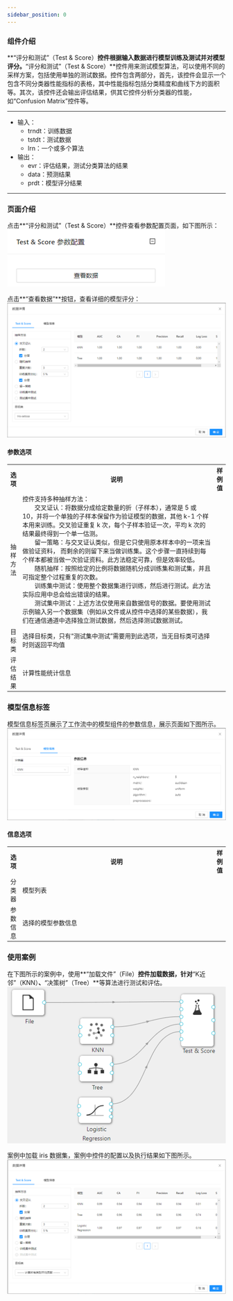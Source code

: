 ```yaml
---
sidebar_position: 0
---
```

### 组件介绍
**“评分和测试”（Test & Score）**控件根据输入数据进行模型训练及测试并对模型评分。**“评分和测试”（Test & Score）**控件用来测试模型算法，可以使用不同的采样方案，包括使用单独的测试数据。控件包含两部分，首先，该控件会显示一个包含不同分类器性能指标的表格，其中性能指标包括分类精度和曲线下方的面积等。其次，该控件还会输出评估结果，供其它控件分析分类器的性能，如“Confusion Matrix”控件等。

<hr/>

- 输入：
  - trndt：训练数据
  - tstdt：测试数据
  - lrn：一个或多个算法
- 输出：
  - evr：评估结果，测试分类算法的结果
  - data：预测结果
  - prdt：模型评分结果

<hr/>


### 页面介绍
点击**“评分和测试”（Test & Score）**控件查看参数配置页面，如下图所示：  
[ ![](/img/aistudio/evaluate/test-and-score/param.png) ](/img/aistudio/evaluate/test-and-score/param.png)

点击**“查看数据”**按钮，查看详细的模型评分：  
[ ![](/img/aistudio/evaluate/test-and-score/interaction.png) ](/img/aistudio/evaluate/test-and-score/interaction.png)

#### 参数选项
<table>
  <tr>
    <th>选项</th>
    <th width="650">说明</th>
    <th>样例值</th>
  </tr>
  <tr>
      <td>抽样方法</td> 
      <td>
      控件支持多种抽样方法：<br/>
      &emsp;&emsp;交叉证认：将数据分成给定数量的折（子样本），通常是 5 或 10，并将一个单独的子样本保留作为验证模型的数据，其他 k-1 个样本用来训练。交叉验证重复 k 次，每个子样本验证一次，平均 k 次的结果最终得到一个单一估测。<br/>
      &emsp;&emsp;留一策略：与交叉证认类似，但是它只使用原本样本中的一项来当做验证资料， 而剩余的则留下来当做训练集。这个步骤一直持续到每个样本都被当做一次验证资料。此方法稳定可靠，但是效率较低。<br/>
      &emsp;&emsp;随机抽样：按照给定的比例将数据随机分成训练集和测试集，并且可指定整个过程重复的次数。<br/>
      &emsp;&emsp;训练集中测试：使用整个数据集进行训练，然后进行测试。此方法实际应用中总会给出错误的结果。<br/>
      &emsp;&emsp;测试集中测试：上述方法仅使用来自数据信号的数据。要使用测试示例输入另一个数据集（例如从文件或从控件中选择的某些数据），我们在通信通道中选择独立测试数据，然后选择测试数据测试。
      </td> 
      <td></td>
  </tr>
  <tr>
      <td>目标类</td> 
      <td>
      选择目标类，只有“测试集中测试”需要用到此选项，当无目标类可选择时则返回平均值
      </td> 
      <td></td>
  </tr>
  <tr>
      <td>评估结果</td> 
      <td>
      计算性能统计信息
      </td> 
      <td></td>
  </tr>
</table>

### 模型信息标签

模型信息标签页展示了工作流中的模型组件的参数信息，展示页面如下图所示。  
[ ![](/img/aistudio/evaluate/test-and-score/model-info.png) ](/img/aistudio/evaluate/test-and-score/model-info.png)

#### 信息选项
<table>
  <tr>
    <th>选项</th>
    <th width="650">说明</th>
    <th>样例值</th>
  </tr>
  <tr>
      <td>分类器</td> 
      <td>
      模型列表
      </td> 
      <td></td>
  </tr>
  <tr>
      <td>参数信息</td> 
      <td>
      选择的模型参数信息
      </td> 
      <td></td>
  </tr>
</table>

### 使用案例
在下图所示的案例中，使用**“加载文件”（File）**控件加载数据，针对**“K近邻”（KNN）**、**“决策树”（Tree）**等算法进行测试和评估。   
[ ![](/img/aistudio/evaluate/test-and-score/workflow.png) ](/img/aistudio/evaluate/test-and-score/workflow.png)

案例中加载 iris 数据集，案例中控件的配置以及执行结果如下图所示。  
[ ![](/img/aistudio/evaluate/test-and-score/workflow-result.png) ](/img/aistudio/evaluate/test-and-score/workflow-result.png)